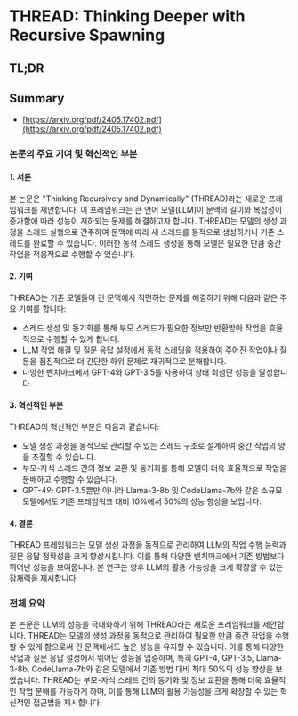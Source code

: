 # THREAD: Thinking Deeper with Recursive Spawning
## TL;DR
## Summary
- [https://arxiv.org/pdf/2405.17402.pdf](https://arxiv.org/pdf/2405.17402.pdf)

### 논문의 주요 기여 및 혁신적인 부분

#### 1. 서론
본 논문은 "Thinking Recursively and Dynamically" (THREAD)라는 새로운 프레임워크를 제안합니다. 이 프레임워크는 큰 언어 모델(LLM)이 문맥의 길이와 복잡성이 증가함에 따라 성능이 저하되는 문제를 해결하고자 합니다. THREAD는 모델의 생성 과정을 스레드 실행으로 간주하여 문맥에 따라 새 스레드를 동적으로 생성하거나 기존 스레드를 완료할 수 있습니다. 이러한 동적 스레드 생성을 통해 모델은 필요한 만큼 중간 작업을 적응적으로 수행할 수 있습니다.

#### 2. 기여
THREAD는 기존 모델들이 긴 문맥에서 직면하는 문제를 해결하기 위해 다음과 같은 주요 기여를 합니다:
- 스레드 생성 및 동기화를 통해 부모 스레드가 필요한 정보만 반환받아 작업을 효율적으로 수행할 수 있게 합니다.
- LLM 작업 해결 및 질문 응답 설정에서 동적 스레딩을 적용하여 주어진 작업이나 질문을 점진적으로 더 간단한 하위 문제로 재귀적으로 분해합니다.
- 다양한 벤치마크에서 GPT-4와 GPT-3.5를 사용하여 상태 최첨단 성능을 달성합니다.

#### 3. 혁신적인 부분
THREAD의 혁신적인 부분은 다음과 같습니다:
- 모델 생성 과정을 동적으로 관리할 수 있는 스레드 구조로 설계하여 중간 작업의 양을 조절할 수 있습니다.
- 부모-자식 스레드 간의 정보 교환 및 동기화를 통해 모델이 더욱 효율적으로 작업을 분배하고 수행할 수 있습니다.
- GPT-4와 GPT-3.5뿐만 아니라 Llama-3-8b 및 CodeLlama-7b와 같은 소규모 모델에서도 기존 프레임워크 대비 10%에서 50%의 성능 향상을 보입니다.

#### 4. 결론
THREAD 프레임워크는 모델 생성 과정을 동적으로 관리하여 LLM의 작업 수행 능력과 질문 응답 정확성을 크게 향상시킵니다. 이를 통해 다양한 벤치마크에서 기존 방법보다 뛰어난 성능을 보여줍니다. 본 연구는 향후 LLM의 활용 가능성을 크게 확장할 수 있는 잠재력을 제시합니다.

### 전체 요약
본 논문은 LLM의 성능을 극대화하기 위해 THREAD라는 새로운 프레임워크를 제안합니다. THREAD는 모델의 생성 과정을 동적으로 관리하여 필요한 만큼 중간 작업을 수행할 수 있게 함으로써 긴 문맥에서도 높은 성능을 유지할 수 있습니다. 이를 통해 다양한 작업과 질문 응답 설정에서 뛰어난 성능을 입증하며, 특히 GPT-4, GPT-3.5, Llama-3-8b, CodeLlama-7b와 같은 모델에서 기존 방법 대비 최대 50%의 성능 향상을 보였습니다. THREAD는 부모-자식 스레드 간의 동기화 및 정보 교환을 통해 더욱 효율적인 작업 분배를 가능하게 하며, 이를 통해 LLM의 활용 가능성을 크게 확장할 수 있는 혁신적인 접근법을 제시합니다.